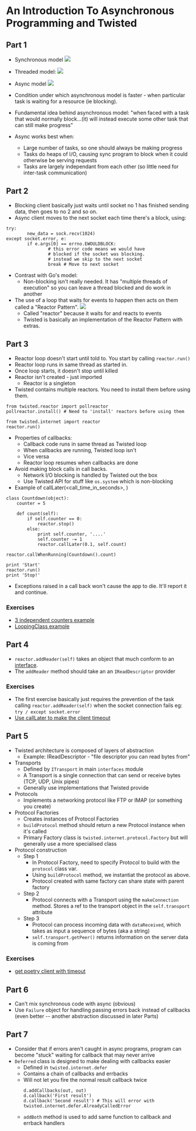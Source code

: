 # An Introduction To Asynchronous Programming and Twisted

## Part 1

* Synchronous model
	<img src="./images/synchronous-model.png"></img>
* Threaded model:
	<img src="./images/threaded-model.png"></img>
* Async model
	<img src="./images/async-model.png"></img>

* Condition under which asynchronous model is faster - when particular task is waiting for a resource (ie blocking).
* Fundamental idea behind asynchronous model: "when faced with a task that would normally block...(it) will instead execute some other task that can still make progress"
* Async works best when:
    * Large number of tasks, so one should always be making progress
    * Tasks do heaps of I/O, causing sync program to block when it could otherwise be serving requests
    * Tasks are largely independant from each other (so little need for inter-task communication)

## Part 2

* Blocking client basically just waits until socket no 1 has finished sending data, then goes to no 2 and so on.
* Async client moves to the next socket each time there's a block, using:

```
try:
		new_data = sock.recv(1024)
except socket.error, e:
		if e.args[0] == errno.EWOULDBLOCK:
				# this error code means we would have
				# blocked if the socket was blocking.
				# instead we skip to the next socket
				break # Move to next socket
```

* Contrast with Go's model:
    * Non-blocking isn't really needed. It has "multiple threads of execution" so you can leave a thread blocked and do work in another
* The use of a loop that waits for events to happen then acts on them called a "Reactor Pattern".
<img src="./images/reactor-pattern.png"></img>
    * Called "reactor" because it waits for and reacts to events
    * Twisted is basically an implementation of the Reactor Pattern with extras.

## Part 3

* Reactor loop doesn't start until told to. You start by calling ```reactor.run()```
* Reactor loop runs in same thread as started in.
* Once loop starts, it doesn't stop until killed
* Reactor isn't created - just imported
    * Reactor is a singleton
* Twisted contains multiple reactors. You need to install them before using them.
```
from twisted.reactor import pollreactor
pollreactor.install() # Need to 'install' reactors before using them

from twisted.internet import reactor
reactor.run()
```
* Properties of callbacks:
    * Callback code runs in same thread as Twisted loop
    * When callbacks are running, Twisted loop isn't
    * Vice versa
    * Reactor loop resumes when callbacks are done 
* Avoid making block calls in call backs.
    * Network I/O blocking is handled by Twisted out the box
    * Use Twisted API for stuff like ```os.system``` which is non-blocking
* Example of callLater(<call_time_in_seconds>, <method>)
```
class Countdown(object):
    counter = 5

    def count(self):
        if self.counter == 0:
            reactor.stop()
        else:
            print self.counter, '....'
            self.counter -= 1
            reactor.callLater(0.1, self.count)

reactor.callWhenRunning(Countdown().count)

print 'Start'
reactor.run()
print 'Stop!'
```
* Exceptions raised in a call back won't cause the app to die. It'll report it and continue.

### Exercises

* [3 independent counters example](./exercises/part_3_ex_1.py)
* [LoopingClass example](./exercises/part_3_ex_2.py)

## Part 4

* ```reactor.addReader(self)``` takes an object that much conform to an [interface](http://twistedmatrix.com/trac/browser/tags/releases/twisted-8.2.0/twisted/internet/interfaces.py).
* The ```addReader``` method should take an an ```IReadDescriptor``` provider

### Exercises

* The first exercise basically just requires the prevention of the task calling ```reactor.addReader(self)``` when the socket connection fails eg: ```try / except socket.error```
* [Use callLater to make the client timeout](./exercises/part_4_ex_2.py) 

## Part 5

* Twisted architecture is composed of layers of abstraction
	* Example: IReadDescriptor - "file descriptor you can read bytes from"
* Transports
	* Defined by ```ITransport``` in main ```interfaces``` module
	* A Transport is a single connection that can send or receive bytes (TCP, UDP, Unix pipes)
	* Generally use implementations that Twisted provide
* Protocols
	* Implements a networking protocol like FTP or IMAP (or something you create)
* Protocol Factories
	* Creates instances of Protocol Factories
	* ```buildProtocol``` method should return a new Protocol instance when it's called
	* Primary Factory class is ```twisted.internet.protocol.Factory``` but will generally use a more specialised class
* Protocol construction
	* Step 1
		* In Protocol Factory, need to specify Protocol to build with the ```protocol``` class var.
		* Using ```buildProtocol``` method, we instantiat the protocol as above.
		* Protocol created with same factory can share state with parent factory
	* Step 2
		* Protocol connects with a Transport using the ```makeConnection``` method. Stores a ref to the transport object in the ```self.transport``` attribute
	* Step 3
		* Protocol can process incoming data with ```dataReceived```, which takes as input a sequence of bytes (aka a string)
		* ```self.transport.getPeer()``` returns information on the server data is coming from

### Exercises

* [get poetry client with timeout](./exercises/part_5_ex_1.py)

## Part 6

* Can't mix synchronous code with async (obvious)
* Use ```Failure``` object for handling passing errors back instead of callbacks (even better -- another abstraction discussed in later Parts)

## Part 7

* Consider that if errors aren't caught in async programs, program can become "stuck" waiting for callback that may never arrive
* ```Deferred``` class is designed to make dealing with callbacks easier
  * Defined in ```twisted.internet.defer```
  * Contains a chain of callbacks and errbacks
  * Will not let you fire the normal result callback twice
    ```
    d.addCallbacks(out, out)
    d.callback('First result')
    d.callback('Second result') # This will error with twisted.internet.defer.AlreadyCalledError
    ```
  * ```addBoth``` method is used to add same function to callback and errback handlers

